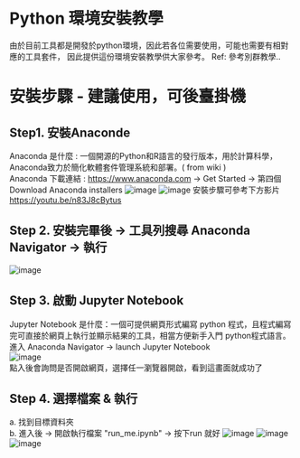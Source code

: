 # Python 環境安裝教學
由於目前工具都是開發於python環境，因此若各位需要使用，可能也需要有相對應的工具套件，
因此提供這份環境安裝教學供大家參考。
Ref: 參考別群教學..

# 安裝步驟 - 建議使用，可後臺掛機
## Step1. 安裝Anaconde  
Anaconda 是什麼 : 一個開源的Python和R語言的發行版本，用於計算科學，Anaconda致力於簡化軟體套件管理系統和部署。( from wiki )    
Anaconda 下載連結 : https://www.anaconda.com → Get Started → 第四個 Download Anaconda installers
![image](https://user-images.githubusercontent.com/91179422/156639031-00198056-69a1-4dc8-b185-3d42d924424e.png)
![image](https://user-images.githubusercontent.com/91179422/156639049-31a2612d-8de3-46d7-ac29-50c7db9b8678.png)
安裝步驟可參考下方影片
https://youtu.be/n83J8cBytus

## Step 2. 安裝完畢後 → 工具列搜尋 Anaconda Navigator → 執行  
![image](https://user-images.githubusercontent.com/91179422/156640118-84bfc1cd-92a5-4b81-925f-0e8e7770a23c.png)

## Step 3. 啟動 Jupyter Notebook  
Jupyter Notebook 是什麼：一個可提供網頁形式編寫 python 程式，且程式編寫完可直接於網頁上執行並顯示結果的工具，相當方便新手入門 python程式語言。  
進入 Anaconda Navigator → launch Jupyter Notebook  
![image](https://user-images.githubusercontent.com/91179422/156640183-a8a0f278-6acd-44e8-80ae-665459726b5b.png)  
點入後會詢問是否開啟網頁，選擇任一瀏覽器開啟，看到這畫面就成功了

## Step 4. 選擇檔案 & 執行  
a. 找到目標資料夾  
b. 進入後 -> 開啟執行檔案 "run_me.ipynb"  -> 按下run 就好
![image](https://user-images.githubusercontent.com/91179422/156640599-eb474567-c793-4dae-a7c4-50622d2d2d24.png)
![image](https://user-images.githubusercontent.com/91179422/156640619-14fb15fa-1fe2-4cf6-8458-08c1f486b843.png)
![image](https://user-images.githubusercontent.com/91179422/156917933-5fe96af4-e1be-41a3-ad5c-5bf565c4bbfa.png)
